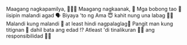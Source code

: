 Maagang nagkapamilya, 👨‍👩‍👧
Maagang nagkaanak, 🤱
Mga bobong tao 🧟
iisipin malandi agad 🗣
Biyaya 'to ng Ama 😇
kahit nung una labag 🙅‍♀️
Malandi kung malandi 💏
at least hindi nagpalaglag🤰
Pangit man kung titignan 👥
dahil bata ang edad ⁉️
Atleast 'di tinalikuran 🙇‍♀️
ang responsibilidad 🧍‍♀️

